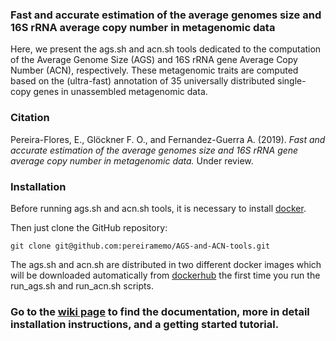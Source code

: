### Fast and accurate estimation of the average genomes size and 16S rRNA average copy number in metagenomic data
Here, we present the ags.sh and acn.sh tools dedicated to the computation of the Average Genome Size (AGS) and 16S rRNA gene Average Copy Number (ACN), respectively. These metagenomic traits are computed based on the (ultra-fast) annotation of 35 universally distributed single-copy genes in unassembled metagenomic data.

### Citation
Pereira-Flores, E., Glöckner F. O., and Fernandez-Guerra A. (2019). _Fast and accurate estimation of the average genomes size and 16S rRNA gene average copy number in metagenomic data._ Under review.

### Installation
Before running ags.sh and acn.sh tools, it is necessary to install [docker](https://www.docker.com/).

Then just clone the GitHub repository:
```
git clone git@github.com:pereiramemo/AGS-and-ACN-tools.git
```

The ags.sh and acn.sh are distributed in two different docker images which will be downloaded automatically from [dockerhub](https://hub.docker.com/) the first time you run the run_ags.sh and run_acn.sh scripts.

### Go to the [wiki page](https://github.com/pereiramemo/AGS-and-ACN-tools/wiki) to find the documentation, more in detail installation instructions, and a getting started tutorial.
